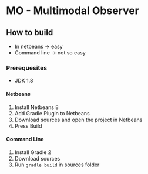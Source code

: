 # MO - Multimodal Observer
## How to build
- In netbeans -> easy
- Command line -> not so easy

### Prerequesites
- JDK 1.8

#### Netbeans
1. Install Netbeans 8
2. Add Gradle Plugin to Netbeans
3. Download sources and open the project in Netbeans
4. Press Build
#### Command Line
 [//]: <> (TODO test with gradle 3)
1. Install Gradle 2
2. Download sources
3. Run `gradle build` in sources folder
